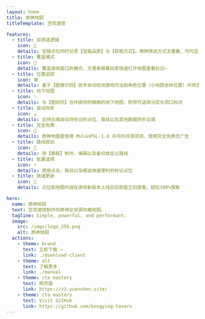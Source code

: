 ```yaml
---
layout: home
title: 原神地図
titleTemplate: 空荧酒馆

features:
  - title: 双筛选逻辑
    icon: 🦾
    details: 宝箱点位同时记录【宝箱品质】与【获取方式】。两种筛选方式无重叠，均可显示指定地区所有【宝箱、宝箱相关】点位
  - title: 覆盖模式
    icon: 🎪
    details: 覆盖游戏窗口的模式，方便单屏幕玩家快速打开地图查看标记~
  - title: 位置追踪
    icon: 🛠
    details: 基于【图像识别】技术自动检测游戏内当前角色位置（小地图坐标位置）并同步显示到【地图客户端】上，就像游戏内地图一样
  - title: 地下地图
    icon: ✨
    details: 与【图研所】合作提供的精确的地下地图，附带可选择分层与洞口标识
  - title: 自动同步
    icon: ☁️
    details: 支持云端自动将标记的点位、路线以及其他数据同步云端
  - title: 完全免费
    icon: 🎉
    details: 原神地图是使用 MulanPSL-1.0 许可的开源项目，使用完全免费无广告
  - title: 路线规划
    icon: 🚩
    details: 用【画板】制作、编辑以及备份自定义路线
  - title: 批量选择
    icon: ⚡
    details: 使用点击、拖动以及框选快速便利的标记点位
  - title: 快速更新
    icon: 🚀
    details: 点位和地图内容在游戏新版本上线后后即能立刻查看，轻松100%探索

hero:
  name: 原神地図
  text: 空荧酒馆制作的原神全资源攻略地图。
  tagline: Simple, powerful, and performant.
  image:
    src: /imgs/logo_256.png
    alt: 原神地図
  actions:
    - theme: brand
      text: 立即下载 →
      link: ./download-client
    - theme: alt
      text: 了解更多
      link: ./manual
    - theme: cta mastery
      text: 网页版
      link: https://v3.yuanshen.site/
    - theme: cta mastery
      text: Visit GitHub
      link: https://github.com/kongying-tavern
---
```


<script setup>
import '../../.vitepress/theme/styles/home-links.css'
</script>
